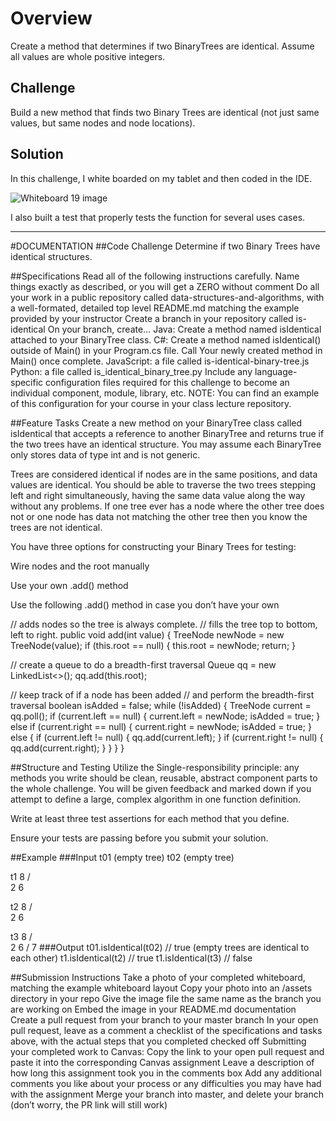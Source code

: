 # Overview

Create a method that determines if two BinaryTrees are identical. Assume all values are whole positive integers. 

## Challenge
Build a new method that finds two Binary Trees are identical (not just same values, but same nodes and node locations).

## Solution
In this challenge, I white boarded on my tablet and then coded in the IDE.

![Whiteboard 19 image](/Users/sooz/codefellows/401Java/data-structures-and-algorithms/assets/Whiteboard19.png)

I also built a test that properly tests the function for several uses cases.

---------------------- 

#DOCUMENTATION
##Code Challenge
Determine if two Binary Trees have identical structures.

##Specifications
Read all of the following instructions carefully. Name things exactly as described, or you will get a ZERO without comment
Do all your work in a public repository called data-structures-and-algorithms, with a well-formated, detailed top level README.md matching the example provided by your instructor
Create a branch in your repository called is-identical
On your branch, create…
Java: Create a method named isIdentical attached to your BinaryTree class.
C#: Create a method named isIdentical() outside of Main() in your Program.cs file. Call Your newly created method in Main() once complete.
JavaScript: a file called is-identical-binary-tree.js
Python: a file called is_identical_binary_tree.py
Include any language-specific configuration files required for this challenge to become an individual component, module, library, etc.
NOTE: You can find an example of this configuration for your course in your class lecture repository.

##Feature Tasks
Create a new method on your BinaryTree class called isIdentical that accepts a reference to another BinaryTree and returns true if the two trees have an identical structure. You may assume each BinaryTree only stores data of type int and is not generic.

Trees are considered identical if nodes are in the same positions, and data values are identical. You should be able to traverse the two trees stepping left and right simultaneously, having the same data value along the way without any problems. If one tree ever has a node where the other tree does not or one node has data not matching the other tree then you know the trees are not identical.

You have three options for constructing your Binary Trees for testing:

Wire nodes and the root manually

Use your own .add() method

Use the following .add() method in case you don’t have your own

// adds nodes so the tree is always complete.
// fills the tree top to bottom, left to right.
public void add(int value) {
  TreeNode newNode = new TreeNode(value);
  if (this.root == null) {
    this.root = newNode;
    return;
  }

  // create a queue to do a breadth-first traversal
  Queue<TreeNode> qq = new LinkedList<>();
  qq.add(this.root);

  // keep track of if a node has been added
  // and perform the breadth-first traversal
  boolean isAdded = false;
  while (!isAdded) {
    TreeNode current = qq.poll();
    if (current.left == null) {
      current.left = newNode;
      isAdded = true;
    } else if (current.right == null) {
      current.right = newNode;
      isAdded = true;
    } else {
      if (current.left != null) {
        qq.add(current.left);
      }
      if (current.right != null) {
        qq.add(current.right);
      }
    }
  }
}

##Structure and Testing
Utilize the Single-responsibility principle: any methods you write should be clean, reusable, abstract component parts to the whole challenge. You will be given feedback and marked down if you attempt to define a large, complex algorithm in one function definition.

Write at least three test assertions for each method that you define.

Ensure your tests are passing before you submit your solution.

##Example
###Input
t01  (empty tree)
t02  (empty tree)

t1  8
   / \
  2   6

t2  8
   / \
  2   6

t3  8
   / \
  2   6
     /
    7
###Output
t01.isIdentical(t02) // true (empty trees are identical to each other)
t1.isIdentical(t2)   // true
t1.isIdentical(t3)   // false



##Submission Instructions
Take a photo of your completed whiteboard, matching the example whiteboard layout
Copy your photo into an /assets directory in your repo
Give the image file the same name as the branch you are working on
Embed the image in your README.md documentation
Create a pull request from your branch to your master branch
In your open pull request, leave as a comment a checklist of the specifications and tasks above, with the actual steps that you completed checked off
Submitting your completed work to Canvas:
Copy the link to your open pull request and paste it into the corresponding Canvas assignment
Leave a description of how long this assignment took you in the comments box
Add any additional comments you like about your process or any difficulties you may have had with the assignment
Merge your branch into master, and delete your branch (don’t worry, the PR link will still work)